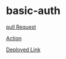 # basic-auth
[pull Request](https://github.com/jadaan96/basic-auth/pull/1)

[Action](https://github.com/jadaan96/basic-auth/actions)

[Deployed Link](https://basic-auth-5osr.onrender.com/)
